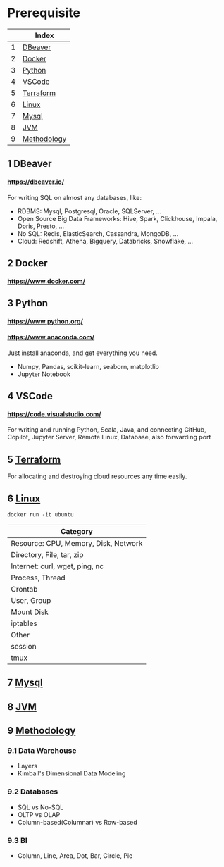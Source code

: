 # Prerequisite

| |Index|
|---|---|
|1|[DBeaver](#dbeaver)|
|2|[Docker](#docker)|
|3|[Python](#python)|
|4|[VSCode](#vscode)|
|5|[Terraform](#terraform)|
|6|[Linux](#linux)|
|7|[Mysql](#mysql)|
|8|[JVM](#jvm)|
|9|[Methodology](#methodology)|


## 1 <a id='dbeaver'></a>DBeaver
#### https://dbeaver.io/
For writing SQL on almost any databases, like:
- RDBMS: Mysql, Postgresql, Oracle, SQLServer, ...
- Open Source Big Data Frameworks: Hive, Spark, Clickhouse, Impala, Doris, Presto, ...
- No SQL: Redis, ElasticSearch, Cassandra, MongoDB, ...
- Cloud: Redshift, Athena, Bigquery, Databricks, Snowflake, ...

## 2 <a id='docker'></a>Docker
#### https://www.docker.com/
  
## 3 <a id='python'></a>Python
#### https://www.python.org/
#### https://www.anaconda.com/
Just install anaconda, and get everything you need.
- Numpy, Pandas, scikit-learn, seaborn, matplotlib
- Jupyter Notebook

## 4 <a id='vscode'></a>VSCode
#### https://code.visualstudio.com/
For writing and running Python, Scala, Java, and connecting GitHub, Copilot, Jupyter Server, Remote Linux, Database, also forwarding port 

## 5 <a id='terraform' href='https://github.com/barneywill/bigdata_demo/blob/main/Prerequisite/terraform'>Terraform</a>
For allocating and destroying cloud resources any time easily.

## 6 <a id='linux' href='https://github.com/barneywill/bigdata_demo/blob/main/Prerequisite/linux.md'>Linux</a>

```
docker run -it ubuntu
```

|Category|
|---|
|Resource: CPU, Memory, Disk, Network|
|Directory, File, tar, zip|
|Internet: curl, wget, ping, nc|
|Process, Thread|
|Crontab|
|User, Group|
|Mount Disk|
|iptables|
|Other|
|session|
|tmux|

## 7 <a id='mysql' href='https://github.com/barneywill/bigdata_demo/blob/main/Prerequisite/mysql.md'>Mysql</a>

## 8 <a id='mysql' href='https://github.com/barneywill/bigdata_demo/blob/main/Prerequisite/jvm.md'>JVM</a>

## 9 <a id='methodology' href='https://github.com/barneywill/bigdata_demo/blob/main/Prerequisite/methodology.md'>Methodology</a>

### 9.1 Data Warehouse
- Layers
- Kimball's Dimensional Data Modeling

### 9.2 Databases
- SQL vs No-SQL
- OLTP vs OLAP
- Column-based(Columnar) vs Row-based

### 9.3 BI
- Column, Line, Area, Dot, Bar, Circle, Pie